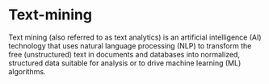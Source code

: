 # Text-mining
Text mining (also referred to as text analytics) is an artificial intelligence (AI) technology that uses natural language processing (NLP) to transform the free (unstructured) text in documents and databases into normalized, structured data suitable for analysis or to drive machine learning (ML) algorithms.
